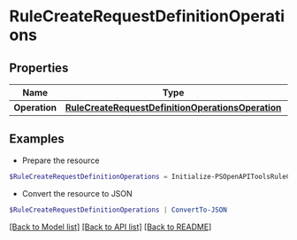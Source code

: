 # RuleCreateRequestDefinitionOperations
## Properties

Name | Type | Description | Notes
------------ | ------------- | ------------- | -------------
**Operation** | [**RuleCreateRequestDefinitionOperationsOperation**](RuleCreateRequestDefinitionOperationsOperation.md) |  | [optional] 

## Examples

- Prepare the resource
```powershell
$RuleCreateRequestDefinitionOperations = Initialize-PSOpenAPIToolsRuleCreateRequestDefinitionOperations  -Operation null
```

- Convert the resource to JSON
```powershell
$RuleCreateRequestDefinitionOperations | ConvertTo-JSON
```

[[Back to Model list]](../README.md#documentation-for-models) [[Back to API list]](../README.md#documentation-for-api-endpoints) [[Back to README]](../README.md)

